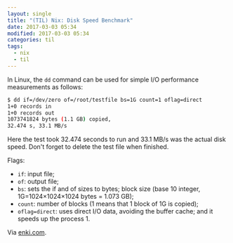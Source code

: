 ```yaml
---
layout: single
title: "(TIL) Nix: Disk Speed Benchmark"
date: 2017-03-03 05:34
modified: 2017-03-03 05:34
categories: til
tags:
  - nix
  - til
---
```


In Linux, the `dd` command can be used for simple I/O performance measurements
as follows:

```bash
$ dd if=/dev/zero of=/root/testfile bs=1G count=1 oflag=direct
1+0 records in
1+0 records out
1073741824 bytes (1.1 GB) copied,
32.474 s, 33.1 MB/s
```

Here the test took 32.474 seconds to run and 33.1 MB/s was the actual disk speed.
Don't forget to delete the test file when finished.

Flags:

* `if`: input file;
* `of`: output file;
* `bs`: sets the if and of sizes to bytes;
  block size (base 10 integer, 1G=1024×1024×1024 bytes = 1.073 GB);
* `count`: number of blocks (1 means that 1 block of 1G is copied);
* `oflag=direct`: uses direct I/O data, avoiding the buffer cache; and
  it speeds up the process 1.

Via [enki.com](https://insights.enki.com/insight/55860b435c637c4b29b92749).
